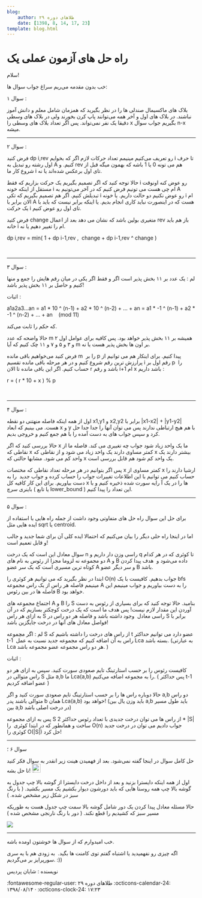 ```yaml
---
blog:
    author: طلاهای دوره ۲۹
    date: [1398, 8, 14, 17, 23]
template: blog.html
---
```

# راه حل های آزمون عملی یک

<div class="cnt">
<p>سلام!</p>
<p>خب بدون مقدمه می‌ریم سراغ جواب سوال ها:</p>

<p>سوال ۱ :‌</p>

<p>بلاک های ماکسیمال صندلی ها را در نظر بگیرید که همزمان شامل معلم و دانش آموز نباشند. در بلاک های اول و آخر همه می‌توانند پاپ کرن بخورند ولی در بلاک های وسطی دقیقا یک نفر نمی‌تواند. پس اگر تعداد بلاک های وسطی را x بگیریم جواب سوال n-x میشه.</p>

<hr/>

<p>سوال ۲ :</p>

<p>فرض کنید dp i,rev رو تعریف می‌کنیم مینیمم تعداد حرکات لازم اگر که بخوایم i تا حرف اول رشته رو تبدیل به A کنیم. و rev هم می تونه 0 یا 1 باشه که بهمون میگه قبل از شروع کار ما i تای اول برعکس شده‌اند یا نه.</p>
<p>حالا توجه کنید که اگر تصمیم بگیریم یک حرکت بزاریم که فقط i رو عوض کنه اونوقت مستقل از اینکه خونه i ام چی هست می تونیم فرض کنیم که در آخر می‌تونیم به A تبدیلش کنیم. اگر هم تصمیم بگیریم که تکی i رو عوض نکنیم دو حالت داریم. یا خونه i ام الان برابر با A هست که در اینصورت نباید کاری انجام بدیم. یا اینکه برابر نیست که باید با یک حرکت i تای اول رو عوض کنیم.</p>
<p>فرض کتید change متغیری بولین باشد که نشان می دهد بعد از اعمال rev باز هم باید خانه i ام را تغییر دهیم یا نه.</p>
<p dir="ltr">dp i,rev = min( 1 + dp i-1,rev ,  change + dp i-1,rev ^ change )</p>
<p dir="ltr"> </p>
<hr/>

<p>سوال ۳ :</p>

<p>لم : یک عدد بر ۱۱ بخش پذیر است اگر و فقط اگر یکی در میان رقم هایش را جمع و منها کنیم و حاصل بر ۱۱ بخش پذیر باشد!</p>

<p>اثبات :</p>
<p dir="ltr">a1a2a3...an = a1 * 10 ^ (n-1) + a2 * 10 ^ (n-2) + ... + an = a1 * -1 ^ (n-1) + a2 * -1 ^ (n-2) + ... + an    (mod 11)</p>
<p>که حکم را ثابت می‌کند.</p>

<p>حالا واضحه که عدد m همیشه بر ۱۱ بخش پذیر خواهد بود. پس کافیه برای عوامل اول ۲ و ۳ و ۵ و ۷ و ۱۱ چک کنیم که آیا m بر اون ها بخش پذیر هست یا نه.</p>
<p>فرض کنید می‌خواهیم باقی مانده m  را بر p پیدا کنیم. برای اینکار هم می توانیم از پرارزش ترین رقم شروع کنیم و در هر مرحله باقی مانده تقسیم i رقم اول بر p  را حساب کنیم. اگر این باقی مانده تا الان r باشد و رقم i+1 ام x باشد داریم :</p>
<p dir="ltr">r = ( r * 10 + x ) % p</p>
<p dir="ltr"> </p>
<hr/>

<p>سوال ۴ :</p>

<p>اول از همه اینکه فاصله منهتنی دو نقطه x1,y1 و x2,y2 برابر با |x1-x2| + |y1-y2| هست. می بینیم که ابعاد x و y با هم هیچ ارتباطی ندارند پس می توان آنها را جدا جدا حل کرد و سپس جواب های به دست آمده را با هم جمع کنیم و خروجی بدیم.</p>
<p>حالا بررسی کنید که اگر x ما یک واحد زیاد شود جواب چه تغییری می کند. فاصله ما از نقاطی که x کمتر مساوی دارند یک واحد زیاد می شود و از نقاطی که x بیشتر دارند یک واحد کم می شود. مشابها حالتی که x یک واحد کم شود هم قابل بررسی است.</p>
<p>پس اگر بتوانیم در هر مرحله تعداد نقاطی که مختصات x کمتر مساوی از x ارشیا دارند را حساب کنیم می توانیم با این اطلاعات تغییرات جواب را حساب کرده و جواب جدید  را به دست بیاوریم. برای این کار کافیه کل x ها را در یک آ رایه سورت شده ذخیره کنیم و با باینری سرچ ( یا تابع lower_bound ) این تعداد را پیدا کنیم.</p>

<hr/>

<p>سوال ۵ :</p>

<p>برای حل این سوال راه حل های متفاوتی وجود داشت از جمله راه هایی با استفاده از ایده هایی مثل sqrt یا centroid.</p>
<p>اما در اینجا راه حلی دیگر را بیان می‌کنیم که احتمالا ایده کلی آن برای شما جدید و جالب و قابل تعمیم است!</p>
<p>سوال معادل این است که یک درخت n راسی وزن دار داریم و q تا کوئری که در هر کدام دو مجموعه نه لزوما مجزا از رئوس به نام های A و B داده می‌شود و  هدف پیدا کردن کوتاه ترین مسیری است که یک سر عضو A و سر دیگر عضو B باشد.</p>
<p>ابتدا در نظر بگیرید که می توانیم هر کوئری را O(n) جواب بدهیم. کافیست با یک bfs مینیمم فاصله هر راس از یک راس مجموعه A را به دست بیاوریم و جواب مینیمم این فاصله ها در بین رئوس B خواهد بود.</p>
<p>اجتماع مجموعه های A و B را S بنامید. حالا توجه کنید که برای بسیاری از رئوس به دست آوردن این مقدار لازم نیست! پس هدف ما است که یک درخت کوچکتر بسازیم که در آن به ازای هر راس S راسی معادل  وجود داشته باشد و فاصله هر دو راس در S برابر با فواصل معادل های آنها در درخت جایگزین باشد!</p>

<p>لم : اگر مچموعه S از راس های درخت را داشته باشیم که t عضو دارد می توانیم حداکثر t-1  راس به آن اضافه کنیم که مجموعه جدید نسبت به عمل Lca بسته باشد. (به عبارتی Lca هر دو راس مجموعه عضو مجموعه باشد.‌ )</p>
<p>اثبات :</p>
<p>کافیست رئوس را بر حسب استارتینگ تایم صعودی سورت کنید. سپس به ازای هر دو راس متوالی در S مثل a,b ما Lca(a,b) را به مجموعه اضافه می‌کنیم. ( پس حداکثر t-1 عضو اضافه کردیم )</p>
<p>حالا دوباره راس ها را بر حسب استارتینگ تایم صعودی سورت کنید و اگر a,b دو راس متوالی باشند پدر b همان Lca(a,b) خواهد بود! (باید وزن یال بین a,b باید طول مسیر بین a,b در درخت اصلی باشد)</p>

<p>پس به ازای مجموعه S از راس ها می توان درخت جدیدی با تعداد رئوس حداکثر 2 * |S| ساخت و همانطور که در ابتدا کوئری  را O(n) جواب دادیم می توان در درخت جدید کوئری را O(|S|) حل کرد!</p>

<hr/>

<p>سوال ۶ ؛</p>

<p>حل کامل سوال در اینجا گفته نمی‌شود. بعد از فهمیدن هینت زیر انقدر به سوال فکر کنید تا حل بشه! <img alt="laugh" height="23" src="http://blog.ir/media/script/ckeditor/4.12.1/plugins/smiley/images/teeth_smile.png" title="laugh" width="23"/></p>

<p>اول از همه اینکه دایسترا بزنید و بعد از داخل درخت دایسترا از گوشه بالا چپ جدول به گوشه بالا چپ همه روستا هایی که باید دورشون دیوار بکشیم یک مسیر بکشید. ( با رنگ سبز در شکل زیر مشخص شده. )</p>
<p>حالا مسئله معادل پیدا کردن یک دور شامل گوشه بالا سمت چپ جدول هست به طوریکه مسیر سبز که کشیدیم را قطع نکند. ( دور با رنگ نارنجی مشخص شده )</p>

<p><a href="//bayanbox.ir/info/6716592325092842400/20191105-224835" target="_blank"><img src="//bayanbox.ir/preview/6716592325092842400/20191105-224835.jpg"/></a></p>

<hr/>

<p>خب امیدوارم که از سوال ها خوشتون اومده باشه.</p>
<p>اگه چیزی رو نفهمیدید یا اشتباه گفتم توی کامنت ها بگید.  به زودی هم با یه سری سورپرایز بر می‌گردیم. :))</p>

<p>نویسنده : شایان پردیس</p>
</div>

<div class="blog-info" markdown>
<span class="blog-author">
:fontawesome-regular-user: طلاهای دوره ۲۹
</span>
<span class="blog-date">
:octicons-calendar-24: ۱۳۹۸/۰۸/۱۴ · :octicons-clock-24: ۱۷:۲۳
</span>
</div>

